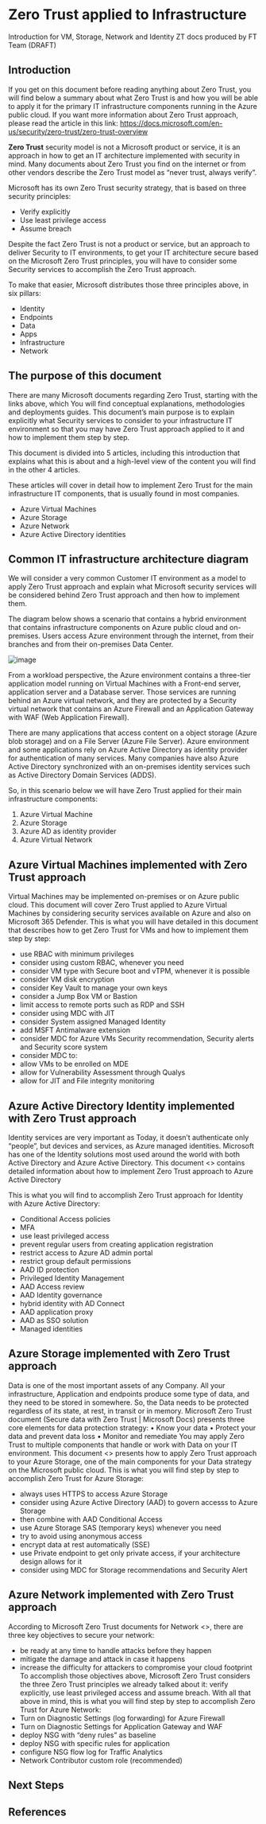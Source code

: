 # Zero Trust applied to Infrastructure

Introduction for VM, Storage, Network and Identity ZT docs produced by FT Team (DRAFT)

## Introduction

If you get on this document before reading anything about Zero Trust, you will find below a summary about what Zero Trust is and how you will be able to apply it for the primary IT infrastructure components running in the Azure public cloud. If you want more information about Zero Trust approach, please read the article in this link:
https://docs.microsoft.com/en-us/security/zero-trust/zero-trust-overview

**Zero Trust** security model is not a Microsoft product or service, it is an approach in how to get an IT architecture implemented with security in mind. Many documents about Zero Trust you find on the internet or from other vendors describe the Zero Trust model as “never trust, always verify”. 

Microsoft has its own Zero Trust security strategy, that is based on three security principles: 
- Verify explicitly 
- Use least privilege access 
- Assume breach 

Despite the fact Zero Trust is not a product or service, but an approach to deliver Security to IT environments, to get your IT architecture secure based on the Microsoft Zero Trust principles, you will have to consider some Security services to accomplish the Zero Trust approach. 

To make that easier, Microsoft distributes those three principles above, in six pillars: 
- Identity 
- Endpoints 
- Data 
- Apps 
- Infrastructure 
- Network 

## The purpose of this document 

There are many Microsoft documents regarding Zero Trust, starting with the links above, which You will find conceptual explanations, methodologies and deployments guides. This document’s main purpose is to explain explicitly what Security services to consider to your infrastructure IT environment so that you may have Zero Trust approach applied to it and how to implement them step by step. 

This document is divided into 5 articles, including this introduction that explains what this is about and a high-level view of the content you will find in the other 4 articles.  

These articles will cover in detail how to implement Zero Trust for the main infrastructure IT components, that is usually found in most companies. 
- Azure Virtual Machines 
- Azure Storage 
- Azure Network 
- Azure Active Directory identities 

## Common IT infrastructure architecture diagram 

We will consider a very common Customer IT environment as a model to apply Zero Trust approach and explain what Microsoft security services will be considered behind Zero Trust approach and then how to implement them. 

The diagram below shows a scenario that contains a hybrid environment that contains infrastructure components on Azure public cloud and on-premises. Users access Azure environment through the internet, from their branches and from their on-premises Data Center. 

![image](https://user-images.githubusercontent.com/97529152/183962338-a20a7acb-d72f-4add-b31b-362e2e20fc02.png)

From a workload perspective, the Azure environment contains a three-tier application model running on Virtual Machines with a Front-end server, application server and a Database server. Those services are running behind an Azure virtual network, and they are protected by a Security virtual network that contains an Azure Firewall and an Application Gateway with WAF (Web Application Firewall). 

There are many applications that access content on a object storage (Azure blob storage) and on a File Server (Azure File Server). 
Azure environment and some applications rely on Azure Active Directory as identity provider for authentication of many services. Many companies have also Azure Active Directory synchronized with an on-premises identity services such as Active Directory Domain Services (ADDS). 

So, in this scenario below we will have Zero Trust applied for their main infrastructure components: 
1.	Azure Virtual Machine 
2.	Azure Storage 
3.	Azure AD as identity provider 
4.	Azure Virtual Network 

## Azure Virtual Machines implemented with Zero Trust approach 

Virtual Machines may be implemented on-premises or on Azure public cloud. This document will cover Zero Trust applied to Azure Virtual Machines by considering security services available on Azure and also on Microsoft 365 Defender. 
This is what you will have detailed in this document <LINK> that describes how to get Zero Trust for VMs and how to implement them step by step: 
- use RBAC with minimum privileges 
- consider using custom RBAC, whenever you need 
- consider VM type with Secure boot and vTPM, whenever it is possible 
- consider VM disk encryption 
- consider Key Vault to manage your own keys 
- consider a Jump Box VM or Bastion 
- limit access to remote ports such as RDP and SSH 
- consider using MDC with JIT 
- consider System assigned Managed Identity 
- add MSFT Antimalware extension 
- consider MDC for Azure VMs Security recommendation, Security alerts and Security score system 
- consider MDC to: 
- allow VMs to be enrolled on MDE 
- allow for Vulnerability Assessment through Qualys 
- allow for JIT and File integrity monitoring 

## Azure Active Directory Identity implemented with Zero Trust approach 

Identity services are very important as Today, it doesn’t authenticate only “people”, but devices and services, as Azure managed identities. Microsoft has one of the Identity solutions most used around the world with both Active Directory and Azure Active Directory. 
This document <<LINK>> contains detailed information about how to implement Zero Trust approach to Azure Active Directory 
  
This is what you will find to accomplish Zero Trust approach for Identity with Azure Active Directory: 
- Conditional Access policies 
- MFA 
- use least privileged access 
- prevent regular users from creating application registration 
- restrict access to Azure AD admin portal 
- restrict group default permissions 
- AAD ID protection 
- Privileged Identity Management 
- AAD Access review 
- AAD Identity governance 
- hybrid identity with AD Connect 
- AAD application proxy 
- AAD as SSO solution 
- Managed identities 


## Azure Storage implemented with Zero Trust approach 

Data is one of the most important assets of any Company. All your infrastructure, Application and endpoints produce some type of data, and they need to be stored in somewhere. So, the Data needs to be protected regardless of its state, at rest, in transit or in memory. 
Microsoft Zero Trust document (Secure data with Zero Trust | Microsoft Docs) presents three core elements for data protection strategy: 
•	Know your data 
•	Protect your data and prevent data loss 
•	Monitor and remediate 
You may apply Zero Trust to multiple components that handle or work with Data on your IT environment. This document <<LINK>> presents how to apply Zero Trust approach to your Azure Storage, one of the main components for your Data strategy on the Microsoft public cloud. 
This is what you will find step by step to accomplish Zero Trust for Azure Storage: 
- always uses HTTPS to access Azure Storage 
- consider using Azure Active Directory (AAD) to govern accesss to Azure Storage 
- then combine with AAD Conditional Access 
- use Azure Storage SAS (temporary keys) whenever you need 
- try to avoid using anonymous access 
- encrypt data at rest automatically (SSE) 
- use Private endpoint to get only private access, if your architecture design allows for it 
- consider using MDC for Storage recommendations and Security Alert 

## Azure Network implemented with Zero Trust approach 

According to Microsoft Zero Trust documents for Network <<LINK>>, there are three key objectives to secure your network: 
- be ready at any time to handle attacks before they happen 
- mitigate the damage and attack in case it happens 
- increase the difficulty for attackers to compromise your cloud footprint 
To accomplish those objectives above, Microsoft Zero Trust considers the three Zero Trust principles we already talked about it: verify explicitly, use least privileged access and assume breach. 
With all that above in mind, this is what you will find step by step to accomplish Zero Trust for Azure Network: 
- Turn on Diagnostic Settings (log forwarding) for Azure Firewall 
- Turn on Diagnostic Settings for Application Gateway and WAF 
- deploy NSG with “deny rules” as baseline 
- deploy NSG with specific rules for application 
- configure NSG flow log for Traffic Analytics 
- Network Contributor custom role (recommended) 

## Next Steps

## References


